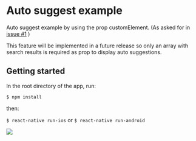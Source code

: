 # Auto suggest example

Auto suggest example by using the prop customElement. (As asked for in [issue #1](https://github.com/jimmybengtsson/react-native-tags-input/issues/1)
)

This feature will be implemented in a future release so only an array with search results is required as prop to display auto suggestions.

## Getting started
In the root directory of the app, run:

`$ npm install`


then:

`$ react-native run-ios` or `$ react-native run-android`


<img src="https://raw.githubusercontent.com/jimmybengtsson/react-native-tags-input/master/example/AutoSuggestExample/assets/example.gif"/>
